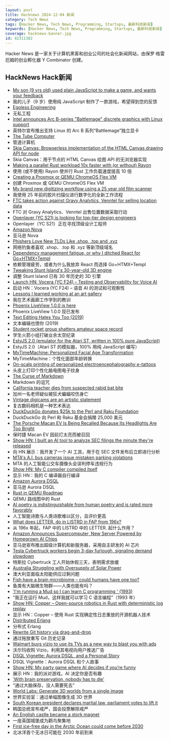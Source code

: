 ```yaml
---
layout: post
title: Hacknews 2024-12-04 新闻
category: Tech News
tags: [Hacker News, Tech News, Programming, Startups, 最新科技新闻]
keywords: [Hacker News, Tech News, Programming, Startups, 最新科技新闻]
coverage: hacknews-banner.jpg
id: 42311382
---
```


Hacker News 是一家关于计算机黑客和创业公司的社会化新闻网站，由保罗·格雷厄姆的创业孵化器 Y Combinator 创建。

## HackNews Hack新闻

- [My son (9 yrs old) used plain JavaScript to make a game, and wants your feedback](https://www.armaansahni.com/game/)
- 我的儿子（9 岁）使用纯 JavaScript 制作了一款游戏，希望得到您的反馈
- [Egoless Engineering](https://egoless.engineering)
- 无私工程
- [Intel announces Arc B-series "Battlemage" discrete graphics with Linux support](https://www.phoronix.com/review/intel-arc-b580-battlemage#google_vignette)
- 英特尔宣布推出支持 Linux 的 Arc B 系列“Battlemage”独立显卡
- [The Tube Computer](https://www.thetubecomputer.com/)
- 管道计算机
- [Skia Canvas: Browserless implementation of the HTML Canvas drawing API for node](https://skia-canvas.org/)
- Skia Canvas：用于节点的 HTML Canvas 绘图 API 的无浏览器实现
- [Making a parallel Rust workload 10x faster with (or without) Rayon](https://gendignoux.com/blog/2024/11/18/rust-rayon-optimized.html)
- 使用 (或不使用) Rayon 使并行 Rust 工作负载速度提高 10 倍
- [Creating a Proxmox or QEMU ChromeOS Flex VM](https://kevindavid.org/code/2024/03/20/chrome-os-flex-proxmox.html)
- 创建 Proxmox 或 QEMU ChromeOS Flex VM
- [My brand new digitizing workflow using a 25 year old film scanner](https://blog.vladovince.com/my-brand-new-digitizing-workflow-using-a-25-year-old-film-scanner/)
- 我使用 25 年前的胶片扫描仪进行数字化的全新工作流程
- [FTC takes action against Gravy Analytics, Venntel for selling location data](https://www.ftc.gov/news-events/news/press-releases/2024/12/ftc-takes-action-against-gravy-analytics-venntel-unlawfully-selling-location-data-tracking-consumers)
- FTC 对 Gravy Analytics、Venntel 出售位置数据采取行动
- [Openlayer (YC S21) is looking for top-tier design engineers](https://www.ycombinator.com/companies/openlayer/jobs/ZEEO8UB-design-engineer)
- Openlayer（YC S21）正在寻找顶级设计工程师
- [Amazon Nova](https://aws.amazon.com/blogs/aws/introducing-amazon-nova-frontier-intelligence-and-industry-leading-price-performance/)
- 亚马逊 Nova
- [Phishers Love New TLDs Like .shop, .top and .xyz](https://krebsonsecurity.com/2024/12/why-phishers-love-new-tlds-like-shop-top-and-xyz/)
- 网络钓鱼者喜欢 .shop、.top 和 .xyz 等新顶级域名
- [Dependency management fatigue, or why I ditched React for Go+HTMX+Templ](https://blog.erodriguez.de/dependency-management-fatigue-or-why-i-forever-ditched-react-for-go-htmx-templ/)
- 依赖管理疲劳，或者为什么我放弃 React 而选择 Go+HTMX+Templ
- [Tweaking Stunt Island's 30-year-old 3D engine](https://annali.netlify.app/2024/11/20/tweaking-stunt-island)
- 调整 Stunt Island 已有 30 年历史的 3D 引擎
- [Launch HN: Vocera (YC F24) – Testing and Observability for Voice AI]()
- 启动 HN：Vocera (YC F24) – 语音 AI 的测试和可观察性
- [Lessons I learned working at an art gallery](https://www.henrikkarlsson.xyz/p/art-gallery)
- 我在艺术画廊工作学到的教训
- [Phoenix LiveView 1.0.0 is here](https://www.phoenixframework.org/blog/phoenix-liveview-1.0-released?release=1.0)
- Phoenix LiveView 1.0.0 现已发布
- [Text Editing Hates You Too (2019)](https://lord.io/text-editing-hates-you-too/)
- 文本编辑也恨你 (2019)
- [Student rocket group shatters amateur space record](https://viterbischool.usc.edu/news/2024/11/usc-student-rocket-group-shatters-international-amateur-space-record/)
- 学生火箭小组打破业余太空纪录
- [EstyJS 2.0 (emulator for the Atari ST, written in 100% pure JavaScript)](https://kaiec.github.io/EstyJS/)
- EstyJS 2.0（Atari ST 的模拟器，100% 用纯 JavaScript 编写）
- [MyTimeMachine: Personalized Facial Age Transformation](https://mytimemachine.github.io)
- MyTimeMachine：个性化面部年龄转换
- [On-scalp printing of personalized electroencephalography e-tattoos](https://www.cell.com/cell-biomaterials/fulltext/S3050-5623(24)00004-7)
- 头皮上打印个性化脑电图电子纹身
- [The Curse of Markdown](https://codehike.org/blog/the-curse-of-markdown)
- Markdown 的诅咒
- [California teacher dies from suspected rabid bat bite](https://ktla.com/news/california/california-teacher-dies-from-suspect-rabid-bat-bite/)
- 加州一名老师疑似被狂犬蝙蝠咬伤身亡
- [Vintage digicams are an artistic statement](https://arstechnica.com/gadgets/2024/11/vintage-digicams-arent-just-a-fad-theyre-an-artistic-statement/)
- 复古数码相机是一种艺术表达
- [DuckDuckGo donates $25k to the Perl and Raku Foundation](https://www.perl.com/article/duckduckgo-donates-25-000-to-the-perl-and-raku-foundation/)
- DuckDuckGo 向 Perl 和 Raku 基金会捐赠 25,000 美元
- [The Porsche Macan EV Is Being Recalled Because Its Headlights Are Too Bright](https://insideevs.com/news/742893/porsche-macan-electric-ev-recall-headlights/)
- 保时捷 Macan EV 因前灯太亮而被召回
- [Show HN: I built an AI tool to analyze SEC filings the minute they're released](https://docdelta.ca)
- 向 HN 展示：我开发了一个 AI 工具，用于在 SEC 文件发布后立即进行分析
- [MTA's A.I. bus cameras issue mistaken parking violations](https://www.nbcnewyork.com/investigations/mta-bus-camera-issue-mistake-parking-violations/6020986/)
- MTA 的人工智能公交车摄像头会误判停车违规行为
- [Show HN: My C compiler compiled itself](https://github.com/keyvank/30cc)
- 显示 HN：我的 C 编译器自行编译
- [Amazon Aurora DSQL](https://aws.amazon.com/rds/aurora/dsql/)
- 亚马逊 Aurora DSQL
- [Rust in QEMU Roadmap](https://lore.kernel.org/all/cc40943e-dec1-4890-a1d9-579350ce296f@pbonzini.local/)
- QEMU 路线图中的 Rust
- [AI poetry is indistinguishable from human poetry and is rated more favorably](https://www.nature.com/articles/s41598-024-76900-1)
- 人工智能诗歌与人类诗歌难以区分，且评价更高
- [What does LETTER. do in LISTRD in FAP from 196x?](https://drive.google.com/file/d/1zAJ2zX9WaeR7Ui8F88ZNFZtI5Q-Ow5sb/edit)
- 从 196x 年起，FAP 中的 LISTRD 中的 LETTER. 起什么作用？
- [Amazon Announces Supercomputer, New Server Powered by Homegrown AI Chips](https://www.wsj.com/articles/amazon-announces-supercomputer-new-server-powered-by-homegrown-ai-chips-18c196fc)
- 亚马逊宣布推出超级计算机和新服务器，采用自主研发的 AI 芯片
- [Tesla Cybertruck workers begin 3-day furlough, signaling demand slowdown](https://finance.yahoo.com/news/tesla-cybertruck-workers-begin-3-day-furlough-signaling-demand-slowdown-155804324.html)
- 特斯拉 Cyber​​truck 工人开始休假三天，表明需求放缓
- [Australia Struggling with Oversupply of Solar Power](https://www.abc.net.au/news/2024-11-17/solar-flooded-australia-told-its-okay-to-waste-some/104606640)
- 澳大利亚面临太阳能供应过剩问题
- [Fish have a brain microbiome – could humans have one too?](https://www.quantamagazine.org/fish-have-a-brain-microbiome-could-humans-have-one-too-20241202/)
- 鱼类有大脑微生物群——人类也能有吗？
- ['I'm running a Mud so I can learn C programming ' (1993)](https://raw.githubusercontent.com/alexmchale/merc-mud/refs/heads/master/doc/hacker.txt)
- “我正在运行 Mud，这样我就可以学习 C 语言编程”（1993 年）
- [Show HN: Copper – Open-source robotics in Rust with deterministic log replay](https://github.com/copper-project/copper-rs/wiki/Copper-Release-Log)
- 显示 HN：Copper – 使用 Rust 实现确定性日志重放的开源机器人技术
- [Distributed Erlang](https://vereis.com/posts/disterl_inbox)
- 分布式 Erlang
- [Rewrite Git history via drag-and-drop](https://retcon.app)
- 通过拖放重写 Git 历史记录
- [Walmart buys vizio to use its TVs as a new way to blast you with ads](https://gizmodo.com/walmart-buys-vizio-to-use-its-tvs-as-a-new-way-to-blast-you-with-ads-2000533631)
- 沃尔玛收购 Vizio，利用其电视向用户推送广告
- [DSQL Vignette: Aurora DSQL, and a Personal Story](https://brooker.co.za/blog/2024/12/03/aurora-dsql.html)
- DSQL Vignette：Aurora DSQL 和个人故事
- [Show HN: My party game where AI decides if you’re funny](https://playsnatched.com)
- 展示 HN：我的派对游戏，AI 决定你是否有趣
- [‘With brain preservation, nobody has to die’](https://www.theguardian.com/science/2024/dec/01/with-brain-preservation-nobody-has-to-die-meet-the-neuroscientist-who-believes-life-could-be-eternal)
- “通过大脑保存，没人需要死去”
- [World Labs: Generate 3D worlds from a single image](https://www.worldlabs.ai/blog)
- 世界实验室：通过单幅图像生成 3D 世界
- [South Korean president declares martial law, parliament votes to lift it](https://apnews.com/article/south-korea-yoon-martial-law-997c22ac93f6a9bece68454597e577c1)
- 韩国总统宣布戒严，国会投票解除戒严
- [An English castle became a stork magnet](https://www.bbc.com/future/article/20240326-how-an-english-castles-grounds-became-a-stork-paradise)
- 一座英国城堡成为鹳鸟聚集地
- [First ice-free day in the Arctic Ocean could come before 2030](https://www.gu.se/en/news/risk-of-a-day-without-sea-ice-in-the-arctic)
- 北冰洋首个无冰日可能在 2030 年前到来

